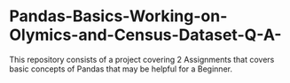 # Pandas-Basics-Working-on-Olymics-and-Census-Dataset-Q-A-
This repository consists of a project covering 2 Assignments that covers basic concepts of Pandas that may be helpful for a Beginner.
